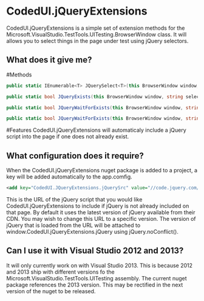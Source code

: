 CodedUI.jQueryExtensions
========================

CodedUI.jQueryExtensions is a simple set of extension methods for the Microsoft.VisualStudio.TestTools.UITesting.BrowserWindow class. It will allows you to select things in the page under test using jQuery selectors.

What does it give me?
---------------------

#Methods

```csharp
public static IEnumerable<T> JQuerySelect<T>(this BrowserWindow window, string selector)
```

```csharp
public static bool JQueryExists(this BrowserWindow window, string selector)
```

```csharp
public static bool JQueryWaitForExists(this BrowserWindow window, string selector)
```

```csharp
public static bool JQueryWaitForExists(this BrowserWindow window, string selector, int timeoutMilliSeconds)
```

#Features
CodedUI.jQueryExtensions will automaticaly include a jQuery script into the page if one does not already exist.

What configuration does it require?
-----------------------------------

When the CodedUI.jQueryExtensions nuget package is added to a project, a <appSetting> key will be added automatically to the app.comfig.

```xml
<add key="CodedUI.JQueryExtensions.jQuerySrc" value="//code.jquery.com/jquery-latest.min.js" />
```

This is the URL of the jQuery  script that you would like CodedUI.jQueryExtensions to include if jQuery is not already included on that page. By default it uses the latest version of jQuery available from their CDN. You may wish to change this URL to a specific version. The version of jQuery that is loaded from the URL will be attached to window.CodedUI.jQueryExtensions.jQuery using jQuery.noConflict().


Can I use it with Visual Studio 2012 and 2013?
-------------------------------------

It will only currently work on with Visual Studio 2013. This is because 2012 and 2013 ship with different versions fo the Microsoft.VisualStudio.TestTools.UITesting assembly. The current nuget package references the 2013 version. This may be rectified in the next version of the nuget to be released.
